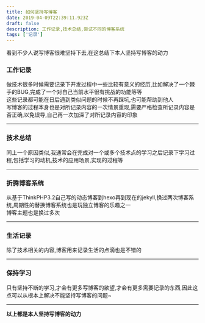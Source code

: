 ```yaml
---
title: 如何坚持写博客
date: 2019-04-09T22:39:11.923Z
draft: false
description: 工作记录,技术总结,尝试不同的博客系统
tags: ['记录']
---
```


看到不少人说写博客很难坚持下去,在这总结下本人坚持写博客的动力  

### 工作记录

做技术很多时候需要记录下开发过程中一些比较有意义的经历,比如解决了一个棘手的BUG,完成了一个对自己当前水平很有挑战的功能等等  
这些记录都可能在日后遇到类似问题的时候不再踩坑,也可能帮助到他人  
写博客的过程本身也是对所记录内容的一次情景重现,需要严格检查所记录内容是否正确,以免误导,自己再一次加深了对所记录内容的印象  

---

### 技术总结

同上一个原因类似,我通常会在完成对一个或多个技术点的学习之后记录下学习过程,包括学习的动机,技术的应用场景,实现的过程等  

---

### 折腾博客系统

从基于ThinkPHP3.2自己写的动态博客到hexo再到现在的jekyll,换过两次博客系统,周期性的替换博客系统也是玩独立博客的乐趣之一  
博客主题也是换过多次  

---

### 生活记录

除了技术相关的内容,博客用来记录生活的点滴也是不错的  

---

### 保持学习

只有坚持不断的学习,才会有更多写博客的欲望,才会有更多需要记录的东西,因此这点可以从根本上解决不能坚持写博客的问题~  

---

**以上都是本人坚持写博客的动力**
